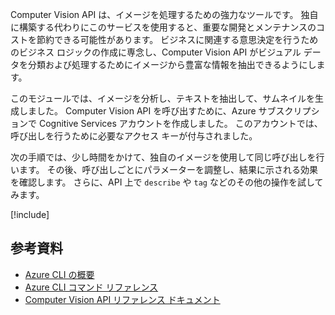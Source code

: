 
Computer Vision API は、イメージを処理するための強力なツールです。 独自に構築する代わりにこのサービスを使用すると、重要な開発とメンテナンスのコストを節約できる可能性があります。 ビジネスに関連する意思決定を行うためのビジネス ロジックの作成に専念し、Computer Vision API がビジュアル データを分類および処理するためにイメージから豊富な情報を抽出できるようにします。

このモジュールでは、イメージを分析し、テキストを抽出して、サムネイルを生成しました。 Computer Vision API を呼び出すために、Azure サブスクリプションで Cognitive Services アカウントを作成しました。 このアカウントでは、呼び出しを行うために必要なアクセス キーが付与されました。

次の手順では、少し時間をかけて、独自のイメージを使用して同じ呼び出しを行います。 その後、呼び出しごとにパラメーターを調整し、結果に示される効果を確認します。 さらに、API 上で `describe` や `tag` などのその他の操作を試してみます。

<!-- Cleanup sandbox -->
[!include[](../../../includes/azure-sandbox-cleanup.md)]

## <a name="further-reading"></a>参考資料

- [Azure CLI の概要](https://docs.microsoft.com/cli/azure/?view=azure-cli-latest)
- [Azure CLI コマンド リファレンス](https://docs.microsoft.com/cli/azure/reference-index?view=azure-cli-latest)
- [Computer Vision API リファレンス ドキュメント](https://westus2.dev.cognitive.microsoft.com/docs/services/56f91f2d778daf23d8ec6739/operations/56f91f2e778daf14a499e1fb/console)